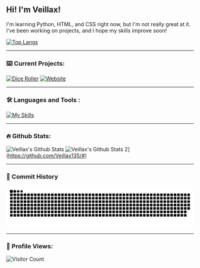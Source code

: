## Hi! I'm Veillax!
I'm learning Python, HTML, and CSS right now, but I'm not really great at it. I've been working on projects, and I hope my skills improve soon!

[![Top Langs](https://github-readme-stats.vercel.app/api/top-langs/?username=Veillax135&layout=compact&theme=tokyonight)](https://github.com/Veillax135/#)

---

### :keyboard: Current Projects:

[![Dice Roller](https://github-readme-stats.vercel.app/api/pin/?username=Veillax135&repo=python-multiproject&theme=tokyonight)](https://github.com/Veillax135/python-multiproject)
[![Website](https://github-readme-stats.vercel.app/api/pin/?username=Veillax135&repo=veillax135.github.io&theme=tokyonight)](https://github.com/Veillax135/veillax135.github.io)

---

### :hammer_and_wrench: Languages and Tools :

[![My Skills](https://skills.thijs.gg/icons?i=py,html,css,js,blender,atom,visualstudio,vscode)](https://github.com/Veillax135/#)

---

### :fire: Github Stats:

![Veillax's Github Stats](https://github-readme-stats.vercel.app/api?username=Veillax135&show_icons=true&count_private=true&theme=tokyonight)
![Veillax's Github Stats 2](http://github-readme-streak-stats.herokuapp.com?user=Veillax135&theme=dark&background=000000)](https://github.com/Veillax135/#)

---

### :star2: Commit History

[![Snake animation](https://github.com/Veillax135/Veillax135/blob/output/github-contribution-grid-snake.svg)](https://github.com/Veillax135?tab=overview&from=2022-11-01&to=2022-11-15)

---

### :eyes: Profile Views:

![Visitor Count](https://profile-counter.glitch.me/Veillax135/count.svg)


